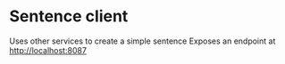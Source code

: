 # Sentence client
Uses other services to create a simple sentence
Exposes an endpoint at <http://localhost:8087>

